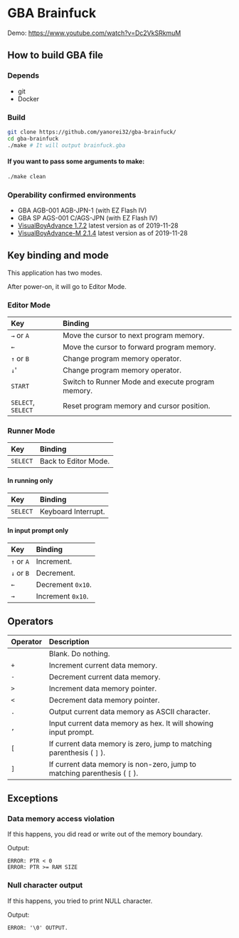 # GBA Brainfuck

Demo: https://www.youtube.com/watch?v=Dc2VkSRkmuM

## How to build GBA file

### Depends
* git
* Docker

### Build
```bash
git clone https://github.com/yanorei32/gba-brainfuck/
cd gba-brainfuck
./make # It will output brainfuck.gba
```

#### If you want to pass some arguments to make:

```bash
./make clean
```

### Operability confirmed environments

* GBA AGB-001 AGB-JPN-1 (with EZ Flash IV)
* GBA SP AGS-001 C/AGS-JPN (with EZ Flash IV)
* [VisualBoyAdvance 1.7.2](https://ja.osdn.net/projects/sfnet_vba/) latest version as of 2019-11-28
* [VisualBoyAdvance-M 2.1.4](https://github.com/visualboyadvance-m/visualboyadvance-m) latest version as of 2019-11-28

## Key binding and mode

This application has two modes.

After power-on, it will go to Editor Mode.

### Editor Mode

| Key                | Binding                                           |
|:-------------------|:--------------------------------------------------|
| `→` or `A`         | Move the cursor to next program memory.           |
| `←`                | Move the cursor to forward program memory.        |
| `↑` or `B`         | Change program memory operator.                   |
| `↓`'               | Change program memory operator.                   |
| `START`            | Switch to Runner Mode and execute program memory. |
| `SELECT`, `SELECT` | Reset program memory and cursor position.         |

### Runner Mode

| Key      | Binding              |
|:---------|:---------------------|
| `SELECT` | Back to Editor Mode. |

#### In running only

| Key      | Binding             |
|:---------|:--------------------|
| `SELECT` | Keyboard Interrupt. |

#### In input prompt only

| Key        | Binding           |
|:-----------|:------------------|
| `↑` or `A` | Increment.        |
| `↓` or `B` | Decrement.        |
| `←`        | Decrement `0x10`. |
| `→`        | Increment `0x10`. |

## Operators

| Operator | Description                                                               |
|:---------|:--------------------------------------------------------------------------|
| ` `      | Blank. Do nothing.                                                        |
| `+`      | Increment current data memory.                                            |
| `-`      | Decrement current data memory.                                            |
| `>`      | Increment data memory pointer.                                            |
| `<`      | Decrement data memory pointer.                                            |
| `.`      | Output current data memory as ASCII character.                            |
| `,`      | Input current data memory as hex. It will showing input prompt.           |
| `[`      | If current data memory is zero, jump to matching parenthesis ( `]` ).     |
| `]`      | If current data memory is non-zero, jump to matching parenthesis ( `[` ). |

## Exceptions

### Data memory access violation
If this happens, you did read or write out of the memory boundary.

Output:
```
ERROR: PTR < 0
ERROR: PTR >= RAM SIZE
```

### Null character output
If this happens, you tried to print NULL character.

Output:
```
ERROR: '\0' OUTPUT.
```

